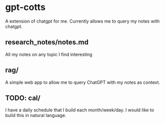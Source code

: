 # gpt-cotts

A extension of chatgpt for me. Currently allows me to query my notes with chatgpt.

## research_notes/notes.md

All my notes on any topic I find interesting

## rag/

A simple web app to allow me to query ChatGPT with my notes as context.

## TODO: cal/

I have a daily schedule that I build each month/week/day. I would like to build this in natural language.


